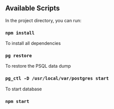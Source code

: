 
## Available Scripts

In the project directory, you can run:

### `npm install`

To install all dependencies

### `pg restore`

To restore the PSQL data dump

### `pg_ctl -D /usr/local/var/postgres start`

To start database

### `npm start`

